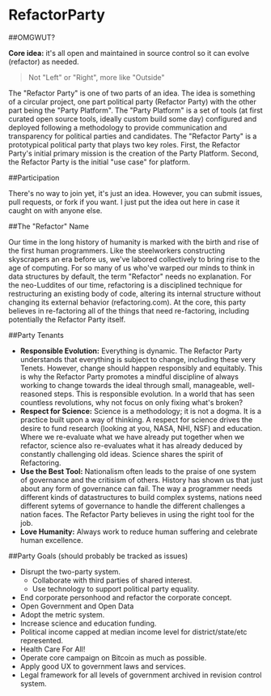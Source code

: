 # RefactorParty

##OMGWUT?

**Core idea:** it's all open and maintained in source control so it can evolve (refactor) as needed.

 > Not "Left" or "Right", more like "Outside"

The "Refactor Party" is one of two parts of an idea. The idea is something of a circular project, one part political party (Refactor Party) with the other part being the "Party Platform". The "Party Platform" is a set of tools (at first curated open source tools, ideally custom build some day) configured and deployed following a methodology to provide communication and transparency for political parties and candidates. The "Refactor Party" is a prototypical political party that plays two key roles. First, the Refactor Party's initial primary mission is the creation of the Party Platform. Second, the Refactor Party is the initial "use case" for platform.

##Participation

There's no way to join yet, it's just an idea. However, you can submit issues, pull requests, or fork if you want. I just put the idea out here in case it caught on with anyone else.

##The "Refactor" Name

Our time in the long history of humanity is marked with the birth and rise of the first human programmers. Like the steelworkers constructing skyscrapers an era before us, we've labored collectively to bring rise to the age of computing. For so many of us who've warped our minds to think in data structures by default, the term "Refactor" needs no explanation. For the neo-Luddites of our time, refactoring is a disciplined technique for restructuring an existing body of code, altering its internal structure without changing its external behavior (refactoring.com). At the core, this party believes in re-factoring all of the things that need re-factoring, including potentially the Refactor Party itself.

##Party Tenants
  - **Responsible Evolution:** Everything is dynamic. The Refactor Party understands that everything is subject to change, including these very Tenets. However, change should happen responsibly and equitably. This is why the Refactor Party promotes a mindful discipline of always working to change towards the ideal through small, manageable, well-reasoned steps. This is responsible evolution. In a world that has seen countless revolutions, why not focus on only fixing what's broken?
  - **Respect for Science:** Science is a methodology; it is not a dogma. It is a practice built upon a way of thinking. A respect for science drives the desire to fund research (looking at you, NASA, NHI, NSF) and education. Where we re-evaluate what we have already put together when we refactor, science also re-evaluates what it has already deduced by constantly challenging old ideas. Science shares the spirit of Refactoring.
  - **Use the Best Tool:** Nationalism often leads to the praise of one system of governance and the critisism of others. History has shown us that just about any form of governance can fail. The way a programmer needs different kinds of datastructures to build complex systems, nations need different sytems of governance to handle the different challenges a nation faces. The Refactor Party believes in using the right tool for the job.
  - **Love Humanity:** Always work to reduce human suffering and celebrate human excellence.

##Party Goals (should probably be tracked as issues)
  - Disrupt the two-party system.
    + Collaborate with third parties of shared interest.
    + Use technology to support political party equality.
  - End corporate personhood and refactor the corporate concept.
  - Open Government and Open Data
  - Adopt the metric system.
  - Increase science and education funding.
  - Political income capped at median income level for district/state/etc represented.
  - Health Care For All!
  - Operate core campaign on Bitcoin as much as possible.
  - Apply good UX to government laws and services.
  - Legal framework for all levels of government archived in revision control system.
